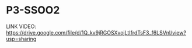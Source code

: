 # P3-SSOO2

LINK VIDEO: https://drive.google.com/file/d/1Q_kv9jRGOSXvojLtIfrdTsF3_f6LSVnl/view?usp=sharing

